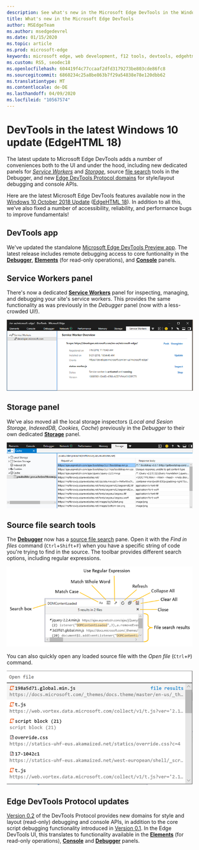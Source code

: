 ```yaml
---
description: See what's new in the Microsoft Edge DevTools in the Windows 10 October 2018 Update
title: What's new in the Microsoft Edge DevTools
author: MSEdgeTeam
ms.author: msedgedevrel
ms.date: 01/15/2020
ms.topic: article
ms.prod: microsoft-edge
keywords: microsoft edge, web development, f12 tools, devtools, edgehtml 18
ms.custom: RS5, seodec18
ms.openlocfilehash: 604419f4c77ccaaf2dfd3179273be803cde86fc8
ms.sourcegitcommit: 6860234c25a8be863b7f29a54838e78e120dbb62
ms.translationtype: MT
ms.contentlocale: de-DE
ms.lasthandoff: 04/09/2020
ms.locfileid: "10567574"
---
```

# DevTools in the latest Windows 10 update (EdgeHTML 18)

The latest update to Microsoft Edge DevTools adds a number of conveniences both to the UI and under the hood, including new dedicated panels for [*Service Workers*](#service-workers-panel) and [*Storage*](#storage-panel), source [file search](#source-file-search-tools) tools in the Debugger, and new [Edge DevTools Protocol domains](#edge-devtools-protocol-updates) for style/layout debugging and console APIs.

Here are the latest Microsoft Edge DevTools features available now in the [Windows 10 October 2018 Update](/windows/uwp/whats-new/windows-10-build-17763) ([EdgeHTML 18](https://aka.ms/devguide_edgehtml_18)). In addition to all this, we’ve also fixed a number of accessibility, reliability, and performance bugs to improve fundamentals!

## DevTools app

We've updated the standalone [Microsoft Edge DevTools Preview app](../devtools-guide.md#microsoft-store-app). The latest release includes remote debugging access to core funtionality in the [**Debugger**](./debugger.md), [**Elements**](./elements.md) (for read-only operations), and [**Console**](./console.md) panels.

## Service Workers panel

There's now a dedicated [**Service Workers**](./service-workers.md) panel for inspecting, managing, and debugging your site's service workers. This provides the same functionality as was previously in the *Debugger* panel (now with a less-crowded UI!).

![Service Workers panel](./media/service_worker.png)

## Storage panel

We've also moved all the local storage inspectors (*Local and Sesion Storage, IndexedDB, Cookies, Cache*) previously in the *Debugger* to their own dedicated [**Storage**](./storage.md) panel.

![Storage panel](./media/storage_cache.png)

## Source file search tools

The [**Debugger**](./debugger.md) now has a [source file search](./debugger.md#file-search) pane. Open it with the *Find in files* command (`Ctrl`+`Shift`+`F`) when you have a specific string of code you're trying to find in the source. The toolbar provides different search options, including regular expressions. 

![Debugger file search](./media/debugger_file_search.png)

You can also quickly open any loaded source file with the *Open file* (`Ctrl`+`P`) command.

![Debugger open file](./media/debugger_open_file.png)

## Edge DevTools Protocol updates

[Version 0.2](../devtools-protocol/0.2/index.md) of the DevTools Protocol provides new domains for style and layout (read-only) debugging and console APIs, in addition to the core script debugging functionality introduced in [Version 0.1](../devtools-protocol/0.1/index.md). In the Edge DevTools UI, this translates to functionality available in the [**Elements**](../devtools-guide/elements.md) (for read-only operations), [**Console**](../devtools-guide/console.md) and [**Debugger**](../devtools-guide/debugger.md) panels.
